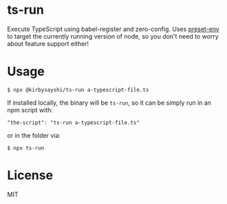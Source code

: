 # ts-run

Execute TypeScript using babel-register and zero-config. Uses [preset-env](https://babeljs.io/docs/en/babel-preset-env) to target the currently running version of node, so you don't need to worry about feature support either!

# Usage

```
$ npx @kirbysayshi/ts-run a-typescript-file.ts
```

If installed locally, the binary will be `ts-run`, so it can be simply run in an npm script with:

```
"the-script": "ts-run a-typescript-file.ts"
```

or in the folder via:

```
$ npx ts-run
```

# License

MIT
